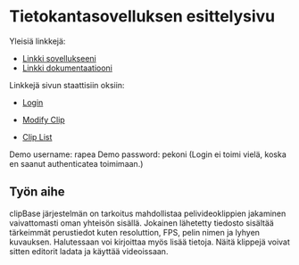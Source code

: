 # Tietokantasovelluksen esittelysivu

Yleisiä linkkejä:

* [Linkki sovellukseeni](http://jhupanen.users.cs.helsinki.fi/clipBase/)
* [Linkki dokumentaatiooni](https://github.com/frozenliquidstudios/Tsoha-Bootstrap/tree/master/doc)

Linkkejä sivun staattisiin oksiin:
* [Login](http://jhupanen.users.cs.helsinki.fi/clipBase/login)
* [Modify Clip](http://jhupanen.users.cs.helsinki.fi/clipBase/modifyclip)

* [Clip List](http://jhupanen.users.cs.helsinki.fi/clipBase/clipList)

Demo username: rapea
Demo password: pekoni
(Login ei toimi vielä, koska en saanut authenticatea toimimaan.)

## Työn aihe

clipBase järjestelmän on tarkoitus mahdollistaa pelivideoklippien jakaminen vaivattomasti oman yhteisön sisällä. Jokainen lähetetty tiedosto sisältää tärkeimmät perustiedot kuten resoluttion, FPS, pelin nimen ja lyhyen kuvauksen. Halutessaan voi kirjoittaa myös lisää tietoja. Näitä klippejä voivat sitten editorit ladata ja käyttää videoissaan.